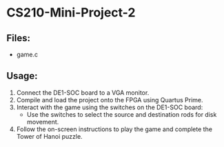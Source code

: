 # CS210-Mini-Project-2

## Files:

- game.c

## Usage:

1. Connect the DE1-SOC board to a VGA monitor.
2. Compile and load the project onto the FPGA using Quartus Prime.
3. Interact with the game using the switches on the DE1-SOC board:
   - Use the switches to select the source and destination rods for disk movement.
4. Follow the on-screen instructions to play the game and complete the Tower of Hanoi puzzle.

